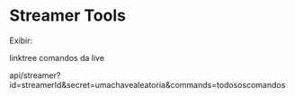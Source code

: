 # Streamer Tools

Exibir:

linktree
comandos da live

api/streamer?id=streamerId&secret=umachavealeatoria&commands=todososcomandos
